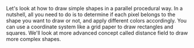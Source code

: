Let's look at how to draw simple shapes in a parallel procedural way. In a nutshell, all you need to do is to determine if each pixel belongs to the shape you want to draw or not, and apply different colors accordingly. You can use a coordinate system like a grid paper to draw rectangles and squares. We'll look at more advanced concept called distance field to draw more complex shapes.
